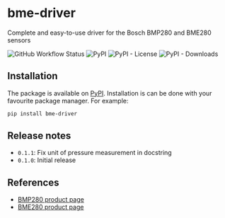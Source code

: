 # bme-driver
Complete and easy-to-use driver for the Bosch BMP280 and BME280 sensors

![GitHub Workflow Status](https://img.shields.io/github/workflow/status/rogiervandergeer/bme-driver/Continuous%20Integration) 
![PyPI](https://img.shields.io/pypi/v/bme-driver)
![PyPI - License](https://img.shields.io/pypi/l/bme-driver)
![PyPI - Downloads](https://img.shields.io/pypi/dm/bme-driver) 

## Installation

The package is available on [PyPI](https://pypi.org/project/bme-driver/). Installation is can be done with your favourite package manager. For example:

```bash
pip install bme-driver
```

## Release notes

- `0.1.1`: Fix unit of pressure measurement in docstring
- `0.1.0`: Initial release

## References

- [BMP280 product page](https://www.bosch-sensortec.com/products/environmental-sensors/pressure-sensors/bmp280/)
- [BME280 product page](https://www.bosch-sensortec.com/products/environmental-sensors/humidity-sensors-bme280/)
